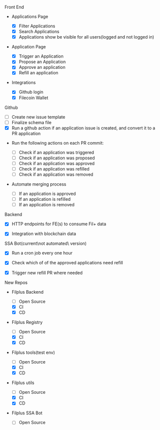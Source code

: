 Front End
  - Applications Page

    - [x] Filter Applications
    - [x] Search Applications
    - [x] Applications show be visible for all users(logged and not logged in)

  - Application Page

    - [x] Trigger an Application
    - [x] Propose an Application
    - [x] Approve an application
    - [x] Refill an application

  - Integrations

    - [x] Github login
    - [x] Filecoin Wallet

Github
  - [ ] Create new issue template
  - [ ] Finalize schema file
  - [x] Run a github action if an application issue is created, and
    convert it to a PR application

  - Run the following actions on each PR commit:

    - [ ] Check if an application was triggered
    - [ ] Check if an application was proposed
    - [ ] Check if an application was approved
    - [ ] Check if an application was refilled
    - [ ] Check if an application was removed

  - Automate merging process

    - [ ] If an application is approved
    - [ ] If an application is refilled
    - [ ] If an application is removed

Backend

  - [x] HTTP endpoints for FE(s) to consume Fil+ data

  - [x] Integration with blockchain data

SSA Bot(current\not automated\ version)

  - [x] Run a cron job every one hour

  - [x] Check which of of the approved applications need refill

  - [x] Trigger new refill PR where needed

New Repos
  - Filplus Backend

    - [ ] Open Source
    - [x] CI
    - [x] CD
  - Filplus Registry

    - [ ] Open Source
    - [x] CI
    - [x] CD
  - Filplus tools(test env)

    - [ ] Open Source
    - [x] CI
    - [x] CD
  - Filplus utils

    - [ ] Open Source
    - [x] CI
    - [x] CD
  - Filplus SSA Bot

    - [ ] Open Source

